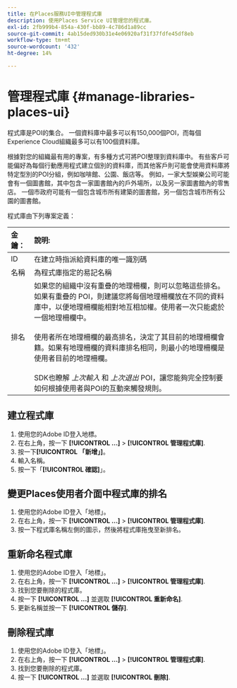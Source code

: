 ```yaml
---
title: 在Places服務UI中管理程式庫
description: 使用Places Service UI管理您的程式庫。
exl-id: 2fb999b4-854a-430f-bb89-4c786d1a89cc
source-git-commit: 4ab15ded930b31e4e06920af31f37fdfe45df8eb
workflow-type: tm+mt
source-wordcount: '432'
ht-degree: 14%

---
```


# 管理程式庫 {#manage-libraries-places-ui}

程式庫是POI的集合。 一個資料庫中最多可以有150,000個POI，而每個Experience Cloud組織最多可以有100個資料庫。

根據對您的組織最有用的專案，有多種方式可將POI整理到資料庫中。 有些客戶可能偏好為每個行動應用程式建立個別的資料庫，而其他客戶則可能會使用資料庫將特定型別的POI分組，例如咖啡館、公園、飯店等。 例如，一家大型娛樂公司可能會有一個圖書館，其中包含一家圖書館內的戶外場所，以及另一家圖書館內的零售店。 一個市政府可能有一個包含城市所有建築的圖書館，另一個包含城市所有公園的圖書館。

程式庫由下列專案定義：

| 金鑰： | 說明: |
| :--- | :--- |
| ID | 在建立時指派給資料庫的唯一識別碼 |
| 名稱 | 為程式庫指定的易記名稱 |
| 排名 | 如果您的組織中沒有重疊的地理柵欄，則可以忽略這些排名。 如果有重疊的 POI，則建議您將每個地理柵欄放在不同的資料庫中，以便地理柵欄能相對地互相加權。使用者一次只能處於一個地理柵欄中。<br><br>使用者所在地理柵欄的最高排名，決定了其目前的地理柵欄會籍。如果有地理柵欄的資料庫排名相同，則最小的地理柵欄是使用者目前的地理柵欄。 <br><br>SDK也瞭解 *上次輸入* 和 *上次退出* POI，讓您能夠完全控制要如何根據使用者與POI的互動來觸發規則。 |

## 建立程式庫

1. 使用您的Adobe ID登入地標。
1. 在右上角，按一下 **[!UICONTROL ...]**  > **[!UICONTROL 管理程式庫]**.
1. 按一下&#x200B;**[!UICONTROL 「新增」]**。
1. 輸入名稱。
1. 按一下「**[!UICONTROL 確認]**」。

## 變更Places使用者介面中程式庫的排名

1. 使用您的Adobe ID登入「地標」。
1. 在右上角，按一下 **[!UICONTROL ...]**  > **[!UICONTROL 管理程式庫]**.
1. 按一下程式庫名稱左側的圖示，然後將程式庫拖曳至新排名。

## 重新命名程式庫

1. 使用您的Adobe ID登入「地標」。
1. 在右上角，按一下 **[!UICONTROL ...]** > **[!UICONTROL 管理程式庫]**.
1. 找到您要刪除的程式庫。
1. 按一下 **[!UICONTROL ...]** 並選取 **[!UICONTROL 重新命名]**.
1. 更新名稱並按一下 **[!UICONTROL 儲存]**.

## 刪除程式庫

1. 使用您的Adobe ID登入「地標」。
1. 在右上角，按一下 **[!UICONTROL ...]** > **[!UICONTROL 管理程式庫]**.
1. 找到您要刪除的程式庫。
1. 按一下 **[!UICONTROL ...]** 並選取 **[!UICONTROL 刪除]**.
